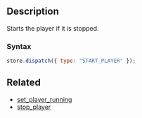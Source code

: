 ## Description

Starts the player if it is stopped.

### Syntax

```javascript
store.dispatch({ type: "START_PLAYER" });
```

## Related

- [set_player_running](./set_player_running.md)
- [stop_player](./stop_player.md)
